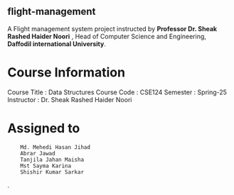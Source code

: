 ## flight-management
A Flight management system project instructed by **Professor Dr. Sheak Rashed Haider Noori** , Head of Computer Science and Engineering, **Daffodil international University**.

# Course Information
Course Title    :   Data Structures
Course Code     :   CSE124
Semester        :   Spring-25
Instructor      :   Dr. Sheak Rashed Haider Noori

# Assigned to
        Md. Mehedi Hasan Jihad
        Abrar Jawad
        Tanjila Jahan Maisha
        Mst Sayma Karina
        Shishir Kumar Sarkar
        
.

